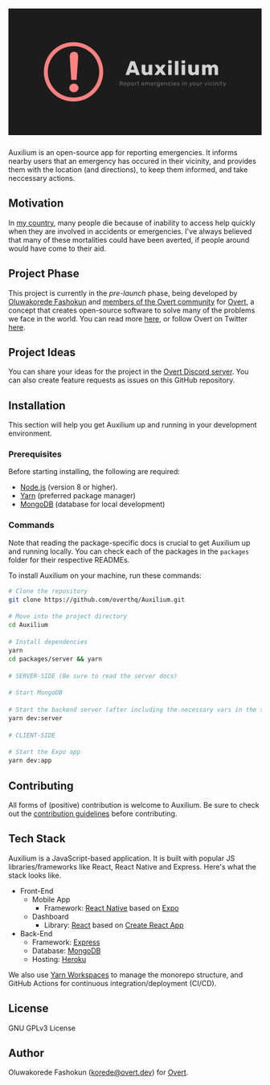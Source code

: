 # [![Auxilium](assets/AuxiliumLogo.png)](https://overt.dev)

Auxilium is an open-source app for reporting emergencies. It informs nearby users that an emergency has occured in their vicinity, and provides them with the location (and directions), to keep them informed, and take neccessary actions.

## Motivation

In [my country](https://en.wikipedia.org/wiki/Nigeria), many people die because of inability to access help quickly when they are involved in accidents or emergencies. I've always believed that many of these mortalities could have been averted, if people around would have come to their aid.

## Project Phase

This project is currently in the _pre-launch_ phase, being developed by [Oluwakorede Fashokun](https://github/com/koredefashokun) and [members of the Overt community](https://discord.gg/t6wVzUh) for [Overt](https://overt.dev), a concept that creates open-source software to solve many of the problems we face in the world. You can read more [here](https://medium.com/@koredefashokun/building-the-future-in-the-open-f3ac035fb412), or follow Overt on Twitter [here](https://twitter.com/overt_hq).

## Project Ideas

You can share your ideas for the project in the [Overt Discord server](https://discord.gg/t6wVzUh). You can also create feature requests as issues on this GitHub repository.

## Installation

This section will help you get Auxilium up and running in your development environment.

### Prerequisites

Before starting installing, the following are required:

- [Node.js](https://nodejs.org) (version 8 or higher).
- [Yarn](https://yarnpkg.com) (preferred package manager)
- [MongoDB](https://mongodb.com) (database for local development)

### Commands

Note that reading the package-specific docs is crucial to get Auxilium up and running locally.
You can check each of the packages in the `packages` folder for their respective READMEs.

To install Auxilium on your machine, run these commands:

```sh
# Clone the repository
git clone https://github.com/overthq/Auxilium.git

# Move into the project directory
cd Auxilium

# Install dependencies
yarn
cd packages/server && yarn

# SERVER-SIDE (Be sure to read the server docs)

# Start MongoDB

# Start the backend server (after including the necessary vars in the server's .env file)
yarn dev:server

# CLIENT-SIDE

# Start the Expo app
yarn dev:app
```

## Contributing

All forms of (positive) contribution is welcome to Auxilium. Be sure to check out the [contribution guidelines](.github/CONTRIBUTING.md) before contributing.

## Tech Stack

Auxilium is a JavaScript-based application. It is built with popular JS libraries/frameworks like React, React Native and Express. Here's what the stack looks like.

- Front-End
  - Mobile App
    - Framework: [React Native](https://facebook.github.io/react-native) based on [Expo](https://expo.io)
  - Dashboard
    - Library: [React](https://facebook.github.io/react) based on [Create React App](https://facebook.github.io/create-react-app)
- Back-End
  - Framework: [Express](https://expressjs.com)
  - Database: [MongoDB](https://mongodb.com)
  - Hosting: [Heroku](https://heroku.com)

We also use [Yarn Workspaces](https://yarnpkg.com/en/docs/workspaces) to manage the monorepo structure, and GitHub Actions for continuous integration/deployment (CI/CD).

## License

GNU GPLv3 License

## Author

Oluwakorede Fashokun (<korede@overt.dev>) for [Overt](https://overt.dev).
